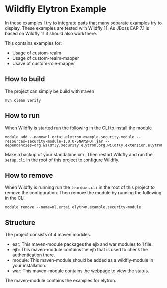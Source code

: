 # Wildfly Elytron Example

In these examples I try to integrate parts that many separate examples try to display. 
These examples are tested with Wildfly 11. As JBoss EAP 7.1 is based on Wildfly 11 it should also work there.

This contains examples for:
- Usage of custom-realm
- Usage of custom-realm-mapper
- Usave of custom-role-mapper

## How to build ##

The project can simply be build with maven
```
mvn clean verify
```

## How to run ##

When Wildfly is started run the following in the CLI to install the module
```
module add --name=nl.ertai.elytron.example.security-module --resources=security-module-1.0.0-SNAPSHOT.jar --dependencies=org.wildfly.security.elytron,org.wildfly.extension.elytron
```
Make a backup of your standalone.xml.
Then restart Wildfly and run the `setup.cli` in the root of this project to configure Wildfly.

## How to remove ##

When Wildfly is running run the `teardown.cli` in the root of this project to remove the configuration.
Then remove the module by running the following in the CLI
```
module remove --name=nl.ertai.elytron.example.security-module
```

## Structure ##
The project consists of 4 maven modules.
- ear: This maven-module packages the ejb and war modules to 1 file.
- ejb: This maven-module contains the ejb that is used to check the authentication there.
- module: This maven-module should be added as a wildfly-module in your installation.
- war: This maven-module contains the webpage to view the status.

The maven-module contains the examples for elytron.